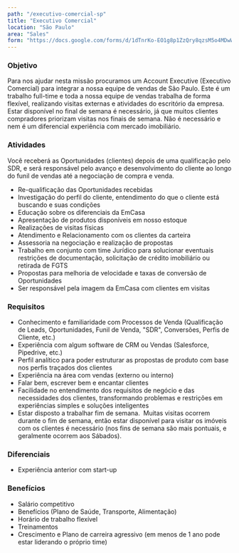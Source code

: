 ```yaml
---
path: "/executivo-comercial-sp"
title: "Executivo Comercial"
location: "São Paulo"
area: "Sales"
form: "https://docs.google.com/forms/d/1dTnrKo-EO1g8p1ZzQry8qzsM5o4MDwWSwuYCc6C33_8"
---
```


### Objetivo

Para nos ajudar nesta missão procuramos um Account Executive (Executivo Comercial) para integrar a nossa equipe de vendas de São Paulo. Este é um trabalho full-time e toda a nossa equipe de vendas trabalha de forma flexível, realizando visitas externas e atividades do escritório da empresa. Estar disponível no final de semana é necessário, já que muitos clientes compradores priorizam visitas nos finais de semana. Não é necessário e nem é um diferencial experiência com mercado imobiliário.

### Atividades

Você receberá as Oportunidades (clientes) depois de uma qualificação pelo SDR, e será responsável pelo avanço e desenvolvimento do cliente ao longo do funil de vendas até a negociação de compra e venda.

* Re-qualificação das Oportunidades recebidas
* Investigação do perfil do cliente, entendimento do que o cliente está buscando e suas condições
* Educação sobre os diferenciais da EmCasa
* Apresentação de produtos disponíveis em nosso estoque
* Realizações de visitas físicas
* Atendimento e Relacionamento com os clientes da carteira
* Assessoria na negociação e realização de propostas
* Trabalho em conjunto com time Jurídico para solucionar eventuais restrições de documentação, solicitação de crédito imobiliário ou retirada de FGTS
* Propostas para melhoria de velocidade e taxas de conversão de Oportunidades
* Ser responsável pela imagem da EmCasa com clientes em visitas 


### Requisitos

* Conhecimento e familiaridade com Processos de Venda (Qualificação de Leads, Oportunidades, Funil de Venda, "SDR", Conversões, Perfis de Cliente, etc.)
* Experiência com algum software de CRM ou Vendas (Salesforce, Pipedrive, etc.)
* Perfil analítico para poder estruturar as propostas de produto com base nos perfis traçados dos clientes
* Experiência na área com vendas (externo ou interno)
* Falar bem, escrever bem e encantar clientes
* Facilidade no entendimento dos requisitos de negócio e das necessidades dos clientes, transformando problemas e restrições em experiências simples e soluções inteligentes
* Estar disposto a trabalhar fim de semana.  Muitas visitas ocorrem durante o fim de semana, então estar disponível para visitar os imóveis com os clientes é necessário (nos fins de semana são mais pontuais, e geralmente ocorrem aos Sábados). 


### Diferenciais

* Experiência anterior com start-up


### Benefícios

* Salário competitivo
* Benefícios (Plano de Saúde, Transporte, Alimentação)
* Horário de trabalho flexível
* Treinamentos
* Crescimento e Plano de carreira agressivo (em menos de 1 ano pode estar liderando o próprio time)

